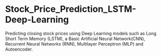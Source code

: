 # Stock_Price_Prediction_LSTM-Deep-Learning

Predicting closing stock prices using Deep Learning models such as Long Short Term Memory (LSTM), a Basic Artificial Neural Network(CNN), Recurrent Neural Networks (RNN), Multilayer Perceptron (MLP) and Autoencoder.


